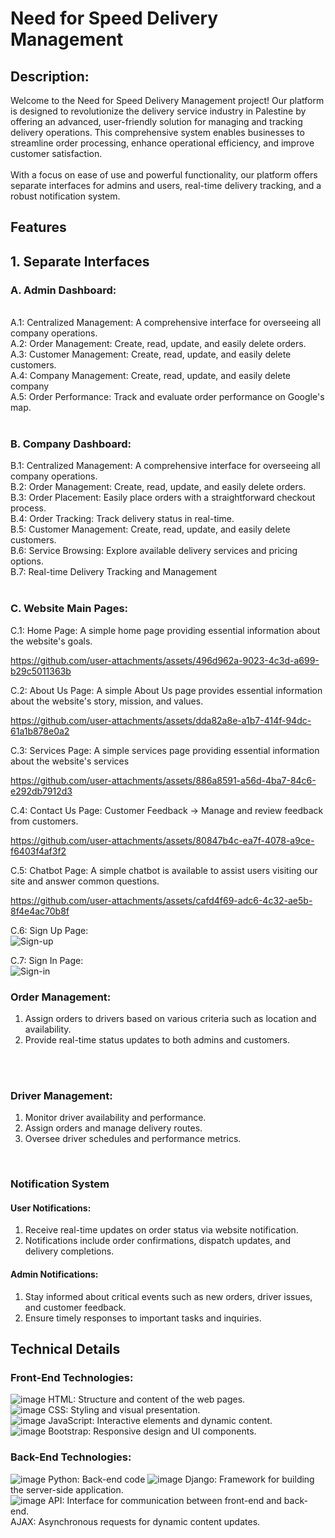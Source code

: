 # Need for Speed Delivery Management <br>

## Description:<br>
Welcome to the Need for Speed Delivery Management project! Our platform is designed to revolutionize the delivery service industry in Palestine by offering an advanced, user-friendly solution for managing and tracking delivery operations. This comprehensive system enables businesses to streamline order processing, enhance operational efficiency, and improve customer satisfaction.
<br>
<br>
With a focus on ease of use and powerful functionality, our platform offers separate interfaces for admins and users, real-time delivery tracking, and a robust notification system.
<br>
 

## Features <br>
## 1. Separate Interfaces<br>
### A. Admin Dashboard:<br>
<br>
A.1: Centralized Management: A comprehensive interface for overseeing all company operations.<br>
A.2: Order Management: Create, read, update, and easily delete orders.<br>
A.3: Customer Management: Create, read, update, and easily delete customers.<br>
A.4: Company Management: Create, read, update, and easily delete company<br>
A.5: Order Performance: Track and evaluate order performance on Google's map.<br>

<br>

### B. Company Dashboard:<br>
B.1: Centralized Management: A comprehensive interface for overseeing all company operations.<br>
B.2: Order Management: Create, read, update, and easily delete orders.<br>
B.3: Order Placement: Easily place orders with a straightforward checkout process.<br>
B.4: Order Tracking: Track delivery status in real-time.<br>
B.5: Customer Management: Create, read, update, and easily delete customers.<br>
B.6: Service Browsing: Explore available delivery services and pricing options.<br>
B.7: Real-time Delivery Tracking and Management<br>
 <br>

### C. Website Main Pages:<br>
C.1: Home Page: A simple home page providing essential information about the website's goals.<br>

https://github.com/user-attachments/assets/496d962a-9023-4c3d-a699-b29c5011363b

C.2: About Us Page:  A simple About Us page provides essential information about the website's story, mission, and values.<br>

https://github.com/user-attachments/assets/dda82a8e-a1b7-414f-94dc-61a1b878e0a2

C.3: Services Page: A simple services page providing essential information about the website's services<br>

https://github.com/user-attachments/assets/886a8591-a56d-4ba7-84c6-e292db7912d3

C.4: Contact Us Page: Customer Feedback -> Manage and review feedback from customers.<br>

https://github.com/user-attachments/assets/80847b4c-ea7f-4078-a9ce-f6403f4af3f2

C.5: Chatbot Page: A simple chatbot is available to assist users visiting our site and answer common questions.<br>

https://github.com/user-attachments/assets/cafd4f69-adc6-4c32-ae5b-8f4e4ac70b8f

C.6: Sign Up Page:<br>
![Sign-up](https://github.com/user-attachments/assets/8950c05e-05d0-46f1-8100-7b8d82577346)

C.7: Sign In Page:<br>
![Sign-in](https://github.com/user-attachments/assets/0ad97280-3a4e-4ee8-b231-496f1b775415)


### Order Management:<br>
1. Assign orders to drivers based on various criteria such as location and availability.<br>
2. Provide real-time status updates to both admins and customers.<br>
<br>
<br>

### Driver Management:<br>
1. Monitor driver availability and performance.<br>
2. Assign orders and manage delivery routes.<br>
3. Oversee driver schedules and performance metrics.<br>
<br>

### Notification System <br>
#### User Notifications:<br>

1. Receive real-time updates on order status via website notification.<br>
2. Notifications include order confirmations, dispatch updates, and delivery completions.<br>

#### Admin Notifications:<br>

1. Stay informed about critical events such as new orders, driver issues, and customer feedback.
2. Ensure timely responses to important tasks and inquiries.

## Technical Details<br>
### Front-End Technologies:<br>

![image](https://github.com/user-attachments/assets/447dc590-0af3-4a92-a8ac-578b1837d09f) HTML: Structure and content of the web pages.<br>
![image](https://github.com/user-attachments/assets/d3b2db63-ed9d-4e9a-8652-f5617a3eee6a) CSS: Styling and visual presentation.<br>
![image](https://github.com/user-attachments/assets/82c158f7-c636-4bac-a6d7-9fdfcb3e3a18) JavaScript: Interactive elements and dynamic content.<br>
![image](https://github.com/user-attachments/assets/a8467c20-50e8-421c-9eca-ac6a2d179005) Bootstrap: Responsive design and UI components.<br>

### Back-End Technologies:<br>

![image](https://github.com/user-attachments/assets/c6902435-515e-405b-9fa0-c5d5ab98a6a4) Python: Back-end code
![image](https://github.com/user-attachments/assets/8769dfb5-d412-4990-ac28-e0162a851cc5) Django: Framework for building the server-side application.<br>
![image](https://github.com/user-attachments/assets/9721ad16-4d57-4c14-9d14-070b3245ff7e) API: Interface for communication between front-end and back-end.<br>
AJAX: Asynchronous requests for dynamic content updates.<br>
